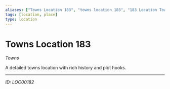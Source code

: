 ```yaml
---
aliases: ["Towns Location 183", "towns location 183", "183 Location Towns"]
tags: [location, place]
type: location
---
```


# Towns Location 183

*Towns*

A detailed towns location with rich history and plot hooks.

---
*ID: LOC00182*
